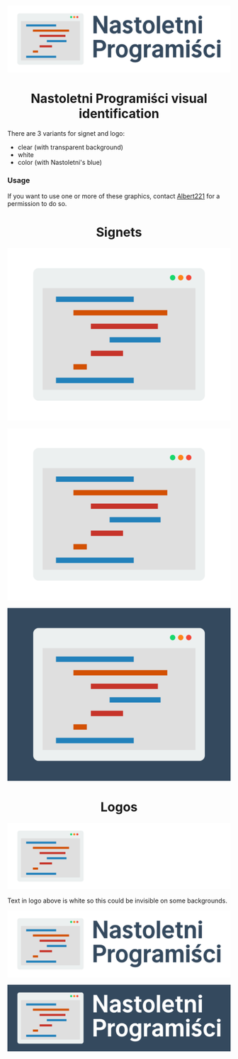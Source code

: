 ![](logo_bialy.svg)

<h1 align="center">Nastoletni Programiści visual identification</h1>

There are 3 variants for signet and logo:

- clear (with transparent background)
- white
- color (with Nastoletni's blue)

### Usage

If you want to use one or more of these graphics, contact [Albert221](mailto:albert@wolszon.me) for a permission to do so.

<h1 align="center">Signets</h1>

![](sygnet.svg)

![](sygnet_bialy.svg)

![](sygnet_kolor.svg)

<h1 align="center">Logos</h1>

![](logo.svg)

Text in logo above is white so this could be invisible on some backgrounds.

![](logo_bialy.svg)

![](logo_kolor.svg)
